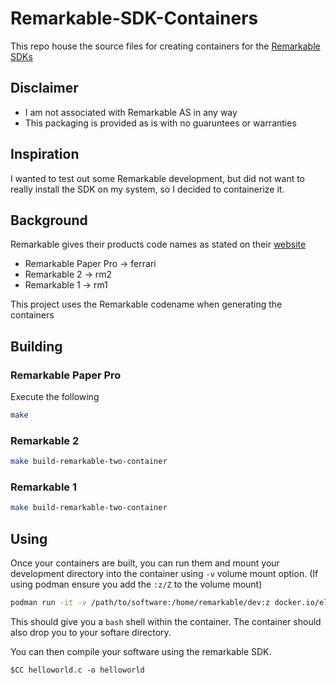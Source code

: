 # Remarkable-SDK-Containers
This repo house the source files for creating containers for the [Remarkable SDKs](https://developer.remarkable.com/documentation/sdk)

## Disclaimer
- I am not associated with Remarkable AS in any way
- This packaging is provided as is with no guaruntees or warranties

## Inspiration
I wanted to test out some Remarkable development, but did not want to really install the SDK on my system, so I decided to containerize it.

## Background
Remarkable gives their products code names as stated on their [website](https://developer.remarkable.com/links)
- Remarkable Paper Pro -> ferrari
- Remarkable 2 -> rm2
- Remarkable 1 -> rm1

This project uses the Remarkable codename when generating the containers

## Building
### Remarkable Paper Pro
Execute the following
```bash 
make
```

### Remarkable 2
```bash
make build-remarkable-two-container
```
### Remarkable 1
```bash
make build-remarkable-two-container
```

## Using
Once your containers are built, you can run them and mount your development directory into the container using `-v` volume mount option. (If using podman ensure you add the `:z/Z` to the volume mount)

```bash
podman run -it -v /path/to/software:/home/remarkable/dev:z docker.io/eli-xciv/remarkable-sdk:3.15.4.2-ferrari
```

This should give you a `bash` shell within the container. 
The container should also drop you to your softare directory.

You can then compile your software using the remarkable SDK.
```
$CC helloworld.c -o helloworld
```
